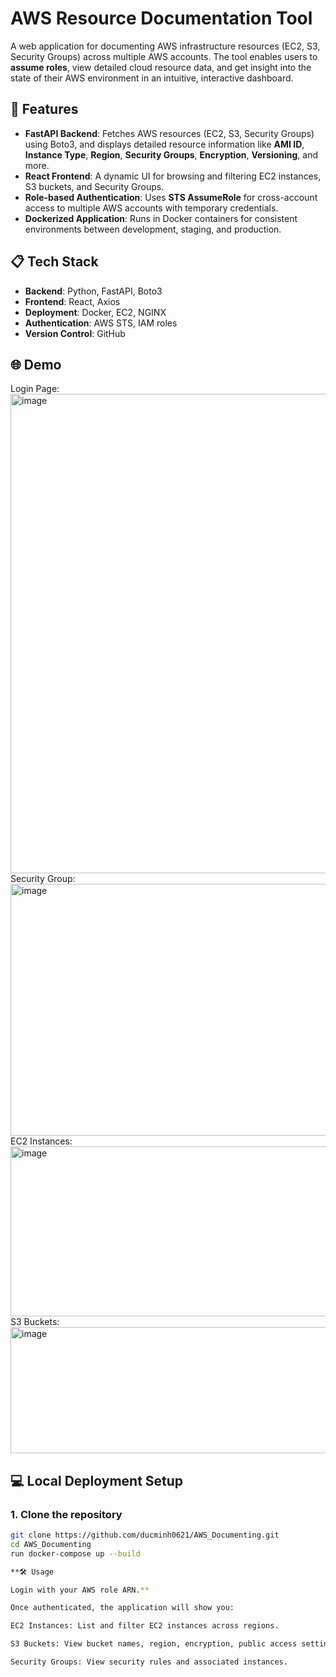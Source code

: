 # AWS Resource Documentation Tool

A web application for documenting AWS infrastructure resources (EC2, S3, Security Groups) across multiple AWS accounts. The tool enables users to **assume roles**, view detailed cloud resource data, and get insight into the state of their AWS environment in an intuitive, interactive dashboard.

## 🚀 Features

- **FastAPI Backend**: Fetches AWS resources (EC2, S3, Security Groups) using Boto3, and displays detailed resource information like **AMI ID**, **Instance Type**, **Region**, **Security Groups**, **Encryption**, **Versioning**, and more.
- **React Frontend**: A dynamic UI for browsing and filtering EC2 instances, S3 buckets, and Security Groups.
- **Role-based Authentication**: Uses **STS AssumeRole** for cross-account access to multiple AWS accounts with temporary credentials.
- **Dockerized Application**: Runs in Docker containers for consistent environments between development, staging, and production.

## 📋 Tech Stack

- **Backend**: Python, FastAPI, Boto3
- **Frontend**: React, Axios
- **Deployment**: Docker, EC2, NGINX
- **Authentication**: AWS STS, IAM roles
- **Version Control**: GitHub

## 🌐 Demo
Login Page:
<img width="1660" height="767" alt="image" src="https://github.com/user-attachments/assets/2e0cd3ed-fe7f-4ede-8b34-6669c8167d3e" />
Security Group:
<img width="3425" height="403" alt="image" src="https://github.com/user-attachments/assets/38f89f2f-868c-4e13-96c0-ad134985d40a" />
EC2 Instances:
<img width="3419" height="272" alt="image" src="https://github.com/user-attachments/assets/d181a7d0-4a61-4f45-8758-658f2739dec3" />
S3 Buckets:
<img width="3415" height="202" alt="image" src="https://github.com/user-attachments/assets/64e25114-3663-469a-aa3d-c8403c90a612" />

## 💻 Local Deployment Setup

### 1. Clone the repository

```bash
git clone https://github.com/ducminh0621/AWS_Documenting.git
cd AWS_Documenting
run docker-compose up --build

**🛠️ Usage

Login with your AWS role ARN.**

Once authenticated, the application will show you:

EC2 Instances: List and filter EC2 instances across regions.

S3 Buckets: View bucket names, region, encryption, public access settings.

Security Groups: View security rules and associated instances.




